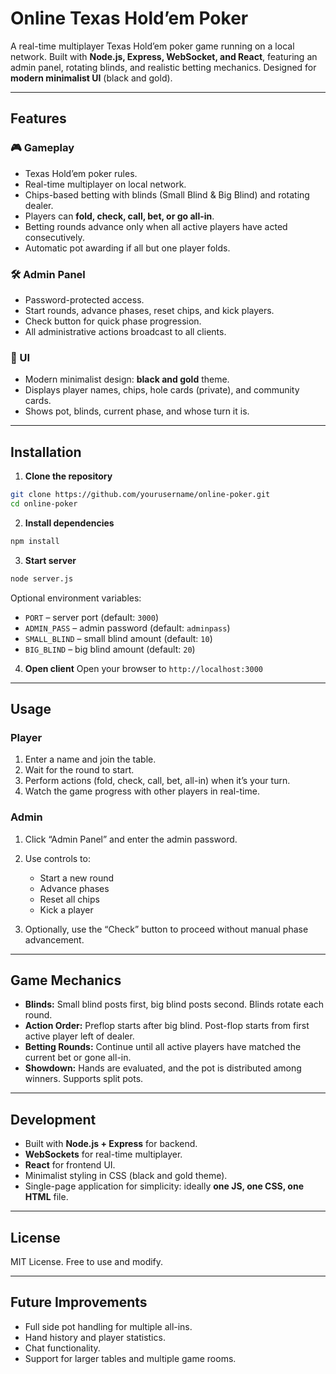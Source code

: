 # Online Texas Hold’em Poker

A real-time multiplayer Texas Hold’em poker game running on a local network. Built with **Node.js, Express, WebSocket, and React**, featuring an admin panel, rotating blinds, and realistic betting mechanics. Designed for **modern minimalist UI** (black and gold).

---

## **Features**

### 🎮 Gameplay

* Texas Hold’em poker rules.
* Real-time multiplayer on local network.
* Chips-based betting with blinds (Small Blind & Big Blind) and rotating dealer.
* Players can **fold, check, call, bet, or go all-in**.
* Betting rounds advance only when all active players have acted consecutively.
* Automatic pot awarding if all but one player folds.

### 🛠 Admin Panel

* Password-protected access.
* Start rounds, advance phases, reset chips, and kick players.
* Check button for quick phase progression.
* All administrative actions broadcast to all clients.

### 🖤 UI

* Modern minimalist design: **black and gold** theme.
* Displays player names, chips, hole cards (private), and community cards.
* Shows pot, blinds, current phase, and whose turn it is.

---

## **Installation**

1. **Clone the repository**

```bash
git clone https://github.com/yourusername/online-poker.git
cd online-poker
```

2. **Install dependencies**

```bash
npm install
```

3. **Start server**

```bash
node server.js
```

Optional environment variables:

* `PORT` – server port (default: `3000`)
* `ADMIN_PASS` – admin password (default: `adminpass`)
* `SMALL_BLIND` – small blind amount (default: `10`)
* `BIG_BLIND` – big blind amount (default: `20`)

4. **Open client**
   Open your browser to `http://localhost:3000`

---

## **Usage**

### **Player**

1. Enter a name and join the table.
2. Wait for the round to start.
3. Perform actions (fold, check, call, bet, all-in) when it’s your turn.
4. Watch the game progress with other players in real-time.

### **Admin**

1. Click “Admin Panel” and enter the admin password.
2. Use controls to:

    * Start a new round
    * Advance phases
    * Reset all chips
    * Kick a player
3. Optionally, use the “Check” button to proceed without manual phase advancement.

---

## **Game Mechanics**

* **Blinds:** Small blind posts first, big blind posts second. Blinds rotate each round.
* **Action Order:** Preflop starts after big blind. Post-flop starts from first active player left of dealer.
* **Betting Rounds:** Continue until all active players have matched the current bet or gone all-in.
* **Showdown:** Hands are evaluated, and the pot is distributed among winners. Supports split pots.

---

## **Development**

* Built with **Node.js + Express** for backend.
* **WebSockets** for real-time multiplayer.
* **React** for frontend UI.
* Minimalist styling in CSS (black and gold theme).
* Single-page application for simplicity: ideally **one JS, one CSS, one HTML** file.

---

## **License**

MIT License. Free to use and modify.

---

## **Future Improvements**

* Full side pot handling for multiple all-ins.
* Hand history and player statistics.
* Chat functionality.
* Support for larger tables and multiple game rooms.
